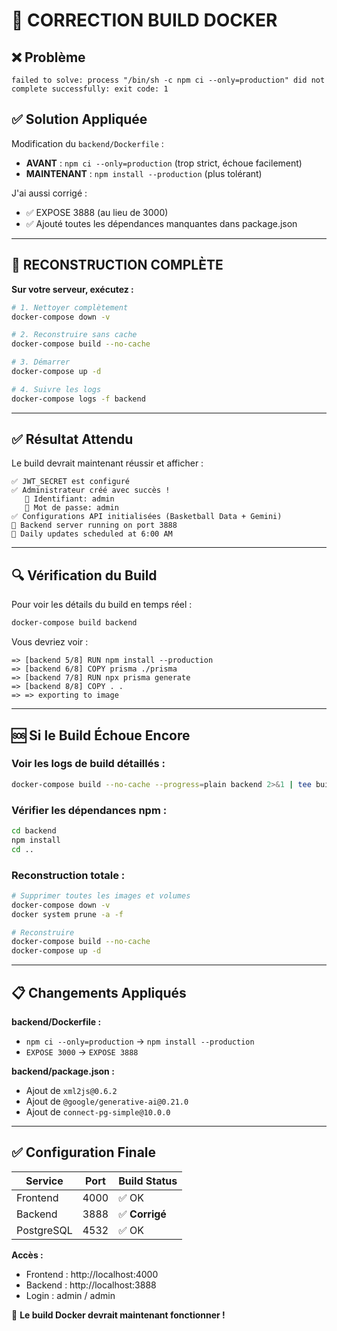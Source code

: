 # 🔧 CORRECTION BUILD DOCKER

## ❌ Problème

```
failed to solve: process "/bin/sh -c npm ci --only=production" did not complete successfully: exit code: 1
```

## ✅ Solution Appliquée

Modification du `backend/Dockerfile` :
- **AVANT** : `npm ci --only=production` (trop strict, échoue facilement)
- **MAINTENANT** : `npm install --production` (plus tolérant)

J'ai aussi corrigé :
- ✅ EXPOSE 3888 (au lieu de 3000)
- ✅ Ajouté toutes les dépendances manquantes dans package.json

---

## 🚀 RECONSTRUCTION COMPLÈTE

**Sur votre serveur, exécutez :**

```bash
# 1. Nettoyer complètement
docker-compose down -v

# 2. Reconstruire sans cache
docker-compose build --no-cache

# 3. Démarrer
docker-compose up -d

# 4. Suivre les logs
docker-compose logs -f backend
```

---

## ✅ Résultat Attendu

Le build devrait maintenant réussir et afficher :

```
✅ JWT_SECRET est configuré
✅ Administrateur créé avec succès !
   👤 Identifiant: admin
   🔑 Mot de passe: admin
✅ Configurations API initialisées (Basketball Data + Gemini)
🏀 Backend server running on port 3888
📅 Daily updates scheduled at 6:00 AM
```

---

## 🔍 Vérification du Build

Pour voir les détails du build en temps réel :

```bash
docker-compose build backend
```

Vous devriez voir :
```
=> [backend 5/8] RUN npm install --production
=> [backend 6/8] COPY prisma ./prisma
=> [backend 7/8] RUN npx prisma generate
=> [backend 8/8] COPY . .
=> => exporting to image
```

---

## 🆘 Si le Build Échoue Encore

### Voir les logs de build détaillés :
```bash
docker-compose build --no-cache --progress=plain backend 2>&1 | tee build.log
```

### Vérifier les dépendances npm :
```bash
cd backend
npm install
cd ..
```

### Reconstruction totale :
```bash
# Supprimer toutes les images et volumes
docker-compose down -v
docker system prune -a -f

# Reconstruire
docker-compose build --no-cache
docker-compose up -d
```

---

## 📋 Changements Appliqués

**backend/Dockerfile :**
- `npm ci --only=production` → `npm install --production`
- `EXPOSE 3000` → `EXPOSE 3888`

**backend/package.json :**
- Ajout de `xml2js@0.6.2`
- Ajout de `@google/generative-ai@0.21.0`
- Ajout de `connect-pg-simple@10.0.0`

---

## ✅ Configuration Finale

| Service | Port | Build Status |
|---------|------|--------------|
| Frontend | 4000 | ✅ OK |
| Backend | 3888 | ✅ **Corrigé** |
| PostgreSQL | 4532 | ✅ OK |

**Accès :**
- Frontend : http://localhost:4000
- Backend : http://localhost:3888
- Login : admin / admin

🎉 **Le build Docker devrait maintenant fonctionner !**
